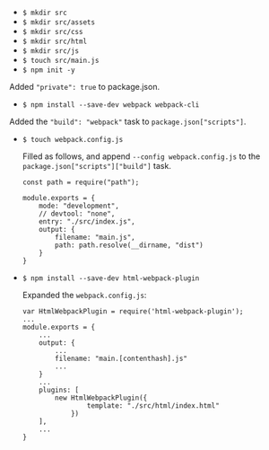 - `$ mkdir src`
- `$ mkdir src/assets`
- `$ mkdir src/css`
- `$ mkdir src/html`
- `$ mkdir src/js`
- `$ touch src/main.js`
- `$ npm init -y`

Added `"private": true` to package.json.

- `$ npm install --save-dev webpack webpack-cli`

Added the `"build": "webpack"` task to `package.json["scripts"]`.

- `$ touch webpack.config.js`

	Filled as follows, and append `--config webpack.config.js` to the `package.json["scripts"]["build"]` task.
	```
	const path = require("path");

	module.exports = {
		mode: "development",
		// devtool: "none",
		entry: "./src/index.js",
		output: {
			filename: "main.js",
			path: path.resolve(__dirname, "dist")
		}
	}
	```

- `$ npm install --save-dev html-webpack-plugin`

	Expanded the `webpack.config.js`:
	```
	var HtmlWebpackPlugin = require('html-webpack-plugin');
	...
	module.exports = {
		...
		output: {
			...
			filename: "main.[contenthash].js"
			...
		}
		...
		plugins: [
			new HtmlWebpackPlugin({
					template: "./src/html/index.html"
				})
		],
		...
	}
	```